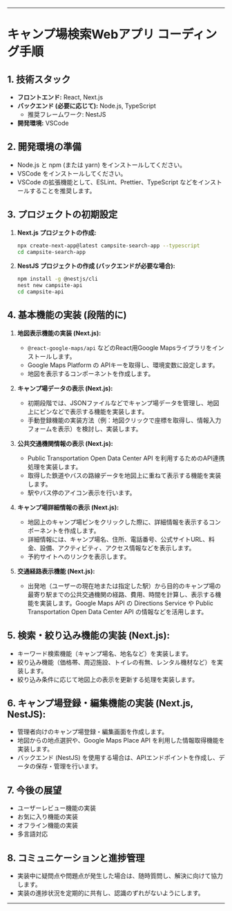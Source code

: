 
---

# キャンプ場検索Webアプリ コーディング手順

## 1. 技術スタック

* **フロントエンド:** React, Next.js
* **バックエンド (必要に応じて):** Node.js, TypeScript
    * 推奨フレームワーク: NestJS
* **開発環境:** VSCode

## 2. 開発環境の準備

* Node.js と npm (または yarn) をインストールしてください。
* VSCode をインストールしてください。
* VSCode の拡張機能として、ESLint、Prettier、TypeScript などをインストールすることを推奨します。

## 3. プロジェクトの初期設定

1.  **Next.js プロジェクトの作成:**
    ```bash
    npx create-next-app@latest campsite-search-app --typescript
    cd campsite-search-app
    ```

2.  **NestJS プロジェクトの作成 (バックエンドが必要な場合):**
    ```bash
    npm install -g @nestjs/cli
    nest new campsite-api
    cd campsite-api
    ```

## 4. 基本機能の実装 (段階的に)

1.  **地図表示機能の実装 (Next.js):**
    * `@react-google-maps/api` などのReact用Google Mapsライブラリをインストールします。
    * Google Maps Platform の APIキーを取得し、環境変数に設定します。
    * 地図を表示するコンポーネントを作成します。

2.  **キャンプ場データの表示 (Next.js):**
    * 初期段階では、JSONファイルなどでキャンプ場データを管理し、地図上にピンなどで表示する機能を実装します。
    * 手動登録機能の実装方法（例：地図クリックで座標を取得し、情報入力フォームを表示）を検討し、実装します。

3.  **公共交通機関情報の表示 (Next.js):**
    * Public Transportation Open Data Center API を利用するためのAPI連携処理を実装します。
    * 取得した鉄道やバスの路線データを地図上に重ねて表示する機能を実装します。
    * 駅やバス停のアイコン表示を行います。

4.  **キャンプ場詳細情報の表示 (Next.js):**
    * 地図上のキャンプ場ピンをクリックした際に、詳細情報を表示するコンポーネントを作成します。
    * 詳細情報には、キャンプ場名、住所、電話番号、公式サイトURL、料金、設備、アクティビティ、アクセス情報などを表示します。
    * 予約サイトへのリンクを表示します。

5.  **交通経路表示機能 (Next.js):**
    * 出発地（ユーザーの現在地または指定した駅）から目的のキャンプ場の最寄り駅までの公共交通機関の経路、費用、時間を計算し、表示する機能を実装します。Google Maps API の Directions Service や Public Transportation Open Data Center API の情報などを活用します。

## 5. 検索・絞り込み機能の実装 (Next.js):

* キーワード検索機能（キャンプ場名、地名など）を実装します。
* 絞り込み機能（価格帯、周辺施設、トイレの有無、レンタル機材など）を実装します。
* 絞り込み条件に応じて地図上の表示を更新する処理を実装します。

## 6. キャンプ場登録・編集機能の実装 (Next.js, NestJS):

* 管理者向けのキャンプ場登録・編集画面を作成します。
* 地図からの地点選択や、Google Maps Place API を利用した情報取得機能を実装します。
* バックエンド (NestJS) を使用する場合は、APIエンドポイントを作成し、データの保存・管理を行います。

## 7. 今後の展望

* ユーザーレビュー機能の実装
* お気に入り機能の実装
* オフライン機能の実装
* 多言語対応

## 8. コミュニケーションと進捗管理

* 実装中に疑問点や問題点が発生した場合は、随時質問し、解決に向けて協力します。
* 実装の進捗状況を定期的に共有し、認識のずれがないようにします。

---
